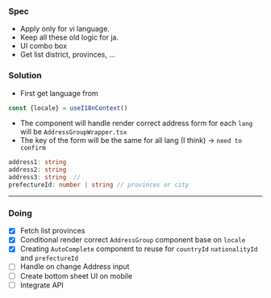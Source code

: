 
### Spec
- Apply only for vi language.
- Keep all these old logic for ja.
- UI combo box
- Get list district, provinces, ...


### Solution
- First get language from 
```js
const {locale} = useI18nContext()
```
- The component will handle render correct address form for each `lang` will be `AddressGroupWrapper.tsx`
- The key of the form will be the same for all lang (I think) -> `need to confirm`
```ts
address1: string  
address2: string  
address3: string  //
prefectureId: number | string // provinces or city
```

---
### Doing

- [x] Fetch list provinces
- [x] Conditional render correct `AddressGroup` component base on `locale`
- [x] Creating `AutoComplete` component to reuse for `countryId` `nationalityId` and `prefectureId` 
- [ ] Handle on change Address input
- [ ] Create bottom sheet UI on mobile
- [ ] Integrate API
